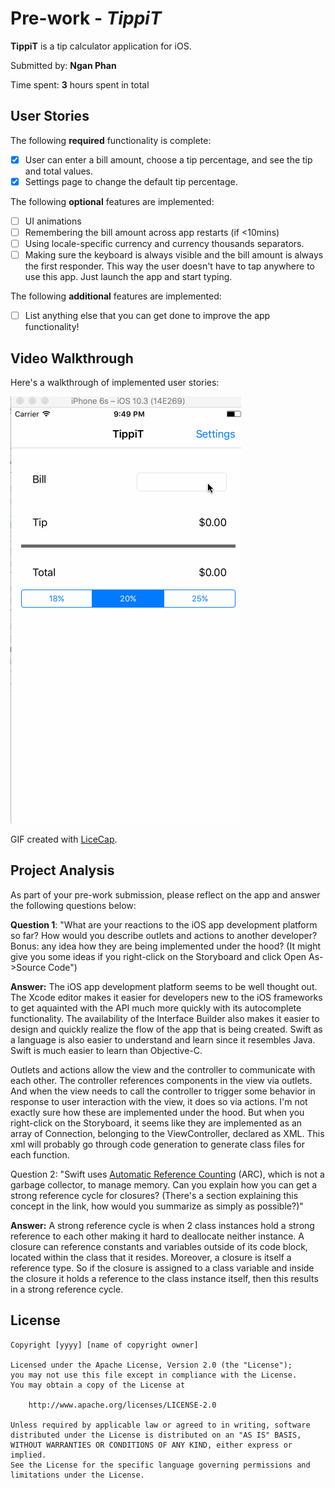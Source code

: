 # Pre-work - *TippiT*

**TippiT** is a tip calculator application for iOS.

Submitted by: **Ngan Phan**

Time spent: **3** hours spent in total

## User Stories

The following **required** functionality is complete:

* [X] User can enter a bill amount, choose a tip percentage, and see the tip and total values.
* [X] Settings page to change the default tip percentage.

The following **optional** features are implemented:
* [ ] UI animations
* [ ] Remembering the bill amount across app restarts (if <10mins)
* [ ] Using locale-specific currency and currency thousands separators.
* [ ] Making sure the keyboard is always visible and the bill amount is always the first responder. This way the user doesn't have to tap anywhere to use this app. Just launch the app and start typing.

The following **additional** features are implemented:

- [ ] List anything else that you can get done to improve the app functionality!

## Video Walkthrough 

Here's a walkthrough of implemented user stories:

<img src='https://github.com/ntphan527/TippiT/blob/master/TippiT.gif' title='Video Walkthrough' width='' alt='Video Walkthrough' />

GIF created with [LiceCap](http://www.cockos.com/licecap/).

## Project Analysis

As part of your pre-work submission, please reflect on the app and answer the following questions below:

**Question 1**: "What are your reactions to the iOS app development platform so far? How would you describe outlets and actions to another developer? Bonus: any idea how they are being implemented under the hood? (It might give you some ideas if you right-click on the Storyboard and click Open As->Source Code")

**Answer:** The iOS app development platform seems to be well thought out. The Xcode editor makes it easier for developers new to the iOS frameworks to get aquainted with the API much more quickly with its autocomplete functionality. The availability of the Interface Builder also makes it easier to design and quickly realize the flow of the app that is being created. Swift as a language is also easier to understand and learn since it resembles Java. Swift is much easier to learn than Objective-C.

Outlets and actions allow the view and the controller to communicate with each other. The controller references components in the view via outlets. And when the view needs to call the controller to trigger some behavior in response to user interaction with the view, it does so via actions. I'm not exactly sure how these are implemented under the hood. But when you right-click on the Storyboard, it seems like they are implemented as an array of Connection, belonging to the ViewController, declared as XML. This xml will probably go through code generation to generate class files for each function.

Question 2: "Swift uses [Automatic Reference Counting](https://developer.apple.com/library/content/documentation/Swift/Conceptual/Swift_Programming_Language/AutomaticReferenceCounting.html#//apple_ref/doc/uid/TP40014097-CH20-ID49) (ARC), which is not a garbage collector, to manage memory. Can you explain how you can get a strong reference cycle for closures? (There's a section explaining this concept in the link, how would you summarize as simply as possible?)"

**Answer:** A strong reference cycle is when 2 class instances hold a strong reference to each other making it hard to deallocate neither instance. A closure can reference constants and variables outside of its code block, located within the class that it resides. Moreover, a closure is itself a reference type. So if the closure is assigned to a class variable and inside the closure it holds a reference to the class instance itself, then this results in a strong reference cycle.


## License

    Copyright [yyyy] [name of copyright owner]

    Licensed under the Apache License, Version 2.0 (the "License");
    you may not use this file except in compliance with the License.
    You may obtain a copy of the License at

        http://www.apache.org/licenses/LICENSE-2.0

    Unless required by applicable law or agreed to in writing, software
    distributed under the License is distributed on an "AS IS" BASIS,
    WITHOUT WARRANTIES OR CONDITIONS OF ANY KIND, either express or implied.
    See the License for the specific language governing permissions and
    limitations under the License.
